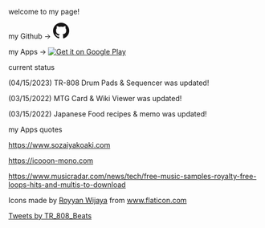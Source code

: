 welcome to my page!

my Github -> <a href="https://github.com/chikaharu11"><img src="GitHub-Mark-32px.png"></a>

my Apps -> <a href='https://play.google.com/store/apps/dev?id=6282655058751853239&pcampaignid=pcampaignidMKT-Other-global-all-co-prtnr-py-PartBadge-Mar2515-1'><img alt='Get it on Google Play' src='https://play.google.com/intl/ja/badges/static/images/badges/en_badge_web_generic.png' width="30%" height="30%"/></a>

current status

(04/15/2023) TR-808 Drum Pads & Sequencer was updated!

(03/15/2022) MTG Card & Wiki Viewer was updated!

(03/15/2022) Japanese Food recipes & memo was updated!

my Apps quotes

https://www.sozaiyakoaki.com

https://icooon-mono.com

https://www.musicradar.com/news/tech/free-music-samples-royalty-free-loops-hits-and-multis-to-download

<div>Icons made by <a href="" title="Royyan Wijaya">Royyan Wijaya</a> from <a href="https://www.flaticon.com/" title="Flaticon">www.flaticon.com</a></div>

<a class="twitter-timeline" href="https://twitter.com/TR_808_Beats?ref_src=twsrc%5Etfw">Tweets by TR_808_Beats</a> <script async src="https://platform.twitter.com/widgets.js" charset="utf-8"></script>
